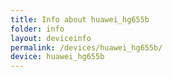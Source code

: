 ```yaml
---
title: Info about huawei_hg655b
folder: info
layout: deviceinfo
permalink: /devices/huawei_hg655b/
device: huawei_hg655b
---
```

